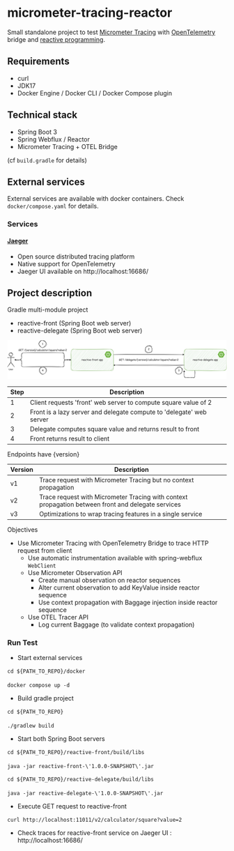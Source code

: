 # micrometer-tracing-reactor

Small standalone project to test [Micrometer Tracing](https://docs.micrometer.io/tracing/reference/index.html) with [OpenTelemetry](https://opentelemetry.io/) bridge and [reactive programming](https://projectreactor.io/).

## Requirements
- curl
- JDK17
- Docker Engine / Docker CLI / Docker Compose plugin

## Technical stack
- Spring Boot 3
- Spring Webflux / Reactor
- Micrometer Tracing + OTEL Bridge

(cf `build.gradle` for details)

## External services
External services are available with docker containers. Check `docker/compose.yaml` for details.

### Services
#### [Jaeger](https://www.jaegertracing.io/)
- Open source distributed tracing platform
- Native support for OpenTelemetry
- Jaeger UI available on http://localhost:16686/

## Project description
Gradle multi-module project
- reactive-front (Spring Boot web server)
- reactive-delegate (Spring Boot web server)

![docs/project_description.svg](docs/project_description.svg)

| Step | Description                                                          |
|------|----------------------------------------------------------------------|
| 1    | Client requests 'front' web server to compute square value of 2      |
| 2    | Front is a lazy server and delegate compute to 'delegate' web server |
| 3    | Delegate computes square value and returns result to front           |
| 4    | Front returns result to client                                       |

Endpoints have {version}

| Version | Description                                                                                        |
|---------|----------------------------------------------------------------------------------------------------|
| v1      | Trace request with Micrometer Tracing but no context propagation                                   |
| v2      | Trace request with Micrometer Tracing with context propagation between front and delegate services |
| v3      | Optimizations to wrap tracing features in a single service                                         |

Objectives
- Use Micrometer Tracing with OpenTelemetry Bridge to trace HTTP request from client
  - Use automatic instrumentation available with spring-webflux `WebClient`
  - Use Micrometer Observation API
    - Create manual observation on reactor sequences
    - Alter current observation to add KeyValue inside reactor sequence
    - Use context propagation with Baggage injection inside reactor sequence
  - Use OTEL Tracer API
    - Log current Baggage (to validate context propagation)

### Run Test
- Start external services
```shell
cd ${PATH_TO_REPO}/docker

docker compose up -d
```
- Build gradle project
```shell
cd ${PATH_TO_REPO}

./gradlew build
```
- Start both Spring Boot servers
```shell
cd ${PATH_TO_REPO}/reactive-front/build/libs

java -jar reactive-front-\'1.0.0-SNAPSHOT\'.jar 
```
```shell
cd ${PATH_TO_REPO}/reactive-delegate/build/libs

java -jar reactive-delegate-\'1.0.0-SNAPSHOT\'.jar 
```
- Execute GET request to reactive-front
```shell
curl http://localhost:11011/v2/calculator/square?value=2
```
- Check traces for reactive-front service on Jaeger UI : http://localhost:16686/